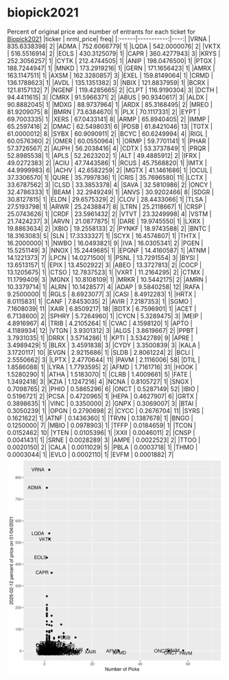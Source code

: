 # biopick2021
Percent of original price and number of entrants for each ticket for [Biopick2021](https://twitter.com/hashtag/Biopick2021)
|ticker |  nrml_price| freq|
|:------|-----------:|----:|
|VRNA   | 835.6338398|    2|
|ADMA   | 752.6066779|    1|
|LQDA   | 542.0000076|    2|
|VKTX   | 516.5516914|    2|
|EOLS   | 430.3125079|    1|
|CAPR   | 360.4277943|    3|
|KRYS   | 252.3056257|    1|
|CYTK   | 212.4744505|    1|
|ANIP   | 198.0476500|    1|
|PTGX   | 188.7244947|    1|
|MNKD   | 173.2919216|    1|
|GERN   | 171.1656423|    1|
|AMRX   | 163.1147511|    1|
|AXSM   | 162.3280857|    3|
|EXEL   | 159.8149064|    1|
|CRMD   | 136.1788623|    1|
|AVDL   | 135.1351382|    3|
|NBIX   | 121.8837959|    1|
|BCRX   | 121.8157132|    7|
|NGENF  | 119.4285665|    2|
|CLPT   | 116.9190304|    3|
|DCTH   |  94.4411615|    3|
|CMRX   |  91.5966371|    2|
|ABUS   |  90.9340617|    3|
|ALDX   |  90.8882045|    1|
|MDXG   |  88.9737964|    1|
|ARDX   |  85.3168495|    2|
|MREO   |  81.9209075|    8|
|BMRN   |  73.6384670|    1|
|PLX    |  70.1117331|    2|
|EYPT   |  69.7003335|    1|
|XERS   |  67.0433141|    8|
|ARMP   |  65.8940405|    2|
|IMMP   |  65.2597416|    2|
|DMAC   |  62.5498031|    6|
|PDSB   |  61.8421046|   13|
|TGTX   |  61.0000012|    8|
|SYBX   |  60.9090911|    2|
|BCYC   |  60.6249994|    4|
|RIGL   |  60.0576360|    2|
|OMER   |  60.0550964|    1|
|ORMP   |  59.7701141|    1|
|PHAR   |  57.3726567|    2|
|AUPH   |  56.2038416|    4|
|CDTX   |  53.3737849|    1|
|PRQR   |  52.8985538|    1|
|APLS   |  52.2623202|    1|
|ALT    |  49.4885912|    2|
|IFRX   |  49.0272383|    2|
|ACIU   |  47.7443586|    1|
|RCUS   |  45.7568820|    1|
|IMTX   |  44.9999983|    6|
|ACHV   |  42.6582259|    2|
|MGTX   |  41.1461686|    1|
|OCUL   |  37.3306570|    1|
|QURE   |  35.7997836|    1|
|CRIS   |  35.7696580|   11|
|LCTX   |  33.6787562|    3|
|CLSD   |  33.3853378|    4|
|SAVA   |  32.5810986|    2|
|ONCY   |  32.4786333|    1|
|BEAM   |  32.2949249|    1|
|ANVS   |  30.9202466|    8|
|SDGR   |  30.8127815|    1|
|ELDN   |  29.6575329|    2|
|CLOV   |  28.4433066|    1|
|TLSA   |  27.5193798|    1|
|ARWR   |  25.2438847|    8|
|LTRN   |  25.2118667|    1|
|CRSP   |  25.0743626|    1|
|CRDF   |  23.5961432|    2|
|VTVT   |  23.3249998|    4|
|VSTM   |  21.7424237|    3|
|ARVN   |  21.0877875|    1|
|DARE   |  19.9745550|    1|
|LXRX   |  19.8863634|    2|
|XBIO   |  19.2558133|    2|
|PYNKF  |  18.9743588|    2|
|BNTC   |  18.3163083|    5|
|SLN    |  17.3333327|    1|
|SCYX   |  16.4574607|    1|
|THTX   |  16.2000000|    1|
|NWBO   |  16.0493821|    9|
|IVA    |  16.0305341|    2|
|PGEN   |  15.5251149|    3|
|NNOX   |  15.2449685|    1|
|EPGNF  |  14.4160587|    1|
|ATNM   |  14.1221373|    7|
|LPCN   |  14.0271500|    1|
|PSNL   |  13.7291554|    3|
|BYSI   |  13.6513157|    1|
|EPIX   |  13.4502922|    3|
|ABEO   |  13.3727813|    2|
|COCP   |  13.1205675|    1|
|CTSO   |  12.7837523|    1|
|VXRT   |  11.2164295|    2|
|CTMX   |  11.1799409|    3|
|MGNX   |  10.8108109|    1|
|MRKR   |  10.5442175|    2|
|AMRN   |  10.3379714|    1|
|ALRN   |  10.1428577|    4|
|ADAP   |   9.5840258|   12|
|RAFA   |   9.2500000|    1|
|RGLS   |   8.6923077|    3|
|CASI   |   8.4912283|    1|
|HRTX   |   8.0115831|    1|
|CANF   |   7.8453035|    2|
|AVIR   |   7.2187353|    1|
|SGMO   |   7.1608039|   11|
|XAIR   |   6.8509217|   18|
|BDTX   |   6.7596901|    1|
|ACET   |   6.7138600|    2|
|SPHRY  |   5.7264960|    1|
|CYCN   |   5.3289475|    3|
|MEIP   |   4.8916967|    4|
|TRIB   |   4.2105264|    1|
|CVAC   |   4.1598120|    1|
|APTO   |   4.1189934|   12|
|VTGN   |   3.9301312|    3|
|ALGS   |   3.8619667|    2|
|PPBT   |   3.7931035|    1|
|DRRX   |   3.5714286|    1|
|KPTI   |   3.5342789|    9|
|APRE   |   3.4989429|    1|
|BLRX   |   3.4591838|    3|
|CYDY   |   3.3500839|    3|
|KALA   |   3.1720117|   10|
|EVGN   |   2.9215686|    1|
|SLDB   |   2.8061224|    2|
|BCLI   |   2.5550662|    3|
|LPTX   |   2.4770644|   11|
|PAVM   |   2.1116006|   58|
|DTIL   |   1.8586088|    1|
|LYRA   |   1.7793595|    2|
|AFMD   |   1.7161716|   31|
|HOOK   |   1.5280290|    1|
|ATHA   |   1.5183070|    1|
|CLRB   |   1.4009661|    5|
|FATE   |   1.3492418|    3|
|KZIA   |   1.1247216|    4|
|NCNA   |   0.8105727|    1|
|SNGX   |   0.7098765|    2|
|PHIO   |   0.5865296|    6|
|ONCT   |   0.5287149|   52|
|IBIO   |   0.5196721|    2|
|PCSA   |   0.4720965|    1|
|HEPA   |   0.4627907|    6|
|GRTX   |   0.3898635|    1|
|VINC   |   0.3350000|    2|
|GNPX   |   0.3069007|    3|
|BTAI   |   0.3050239|    1|
|OPGN   |   0.2790698|    2|
|CYCC   |   0.2676704|   11|
|SYRS   |   0.1621622|    1|
|ATNF   |   0.1436360|    1|
|TRVN   |   0.1387678|    1|
|BNGO   |   0.1250000|    7|
|MBIO   |   0.0978903|    1|
|TFFP   |   0.0184659|    1|
|TCON   |   0.0152462|   10|
|YTEN   |   0.0105396|    1|
|XXII   |   0.0046011|    2|
|CNSP   |   0.0041431|    1|
|SRNE   |   0.0028289|    3|
|AMPE   |   0.0022523|    2|
|TTOO   |   0.0020150|    2|
|CALA   |   0.0011029|    5|
|PBLA   |   0.0003718|    1|
|THMO   |   0.0003044|    1|
|EVLO   |   0.0002110|    1|
|EVFM   |   0.0001882|    7|
![retvspicks](biopicks.png?raw=true)
